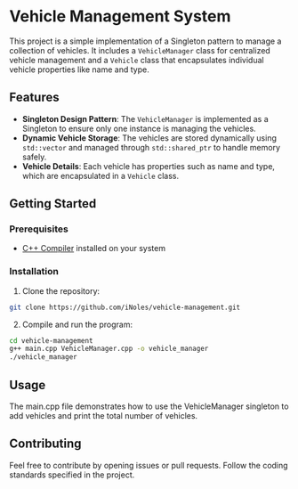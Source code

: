 # Vehicle Management System

This project is a simple implementation of a Singleton pattern to manage a collection of vehicles. It includes a `VehicleManager` class for centralized vehicle management and a `Vehicle` class that encapsulates individual vehicle properties like name and type.

## Features

- **Singleton Design Pattern**: The `VehicleManager` is implemented as a Singleton to ensure only one instance is managing the vehicles.
- **Dynamic Vehicle Storage**: The vehicles are stored dynamically using `std::vector` and managed through `std::shared_ptr` to handle memory safely.
- **Vehicle Details**: Each vehicle has properties such as name and type, which are encapsulated in a `Vehicle` class.

## Getting Started

### Prerequisites

- [C++ Compiler](https://gcc.gnu.org/) installed on your system

### Installation

1. Clone the repository:
```bash
git clone https://github.com/iNoles/vehicle-management.git
```

2. Compile and run the program:
```bash
cd vehicle-management
g++ main.cpp VehicleManager.cpp -o vehicle_manager
./vehicle_manager
```

## Usage

The main.cpp file demonstrates how to use the VehicleManager singleton to add vehicles and print the total number of vehicles.

## Contributing

Feel free to contribute by opening issues or pull requests. Follow the coding standards specified in the project.
